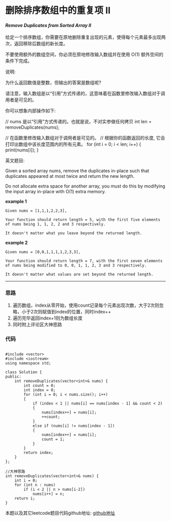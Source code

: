 # 删除排序数组中的重复项 II

#### *Remove Duplicates from Sorted Array II*

给定一个排序数组，你需要在原地删除重复出现的元素，使得每个元素最多出现两次，返回移除后数组的新长度。

不要使用额外的数组空间，你必须在原地修改输入数组并在使用 O(1) 额外空间的条件下完成。

说明:

为什么返回数值是整数，但输出的答案是数组呢?

请注意，输入数组是以“引用”方式传递的，这意味着在函数里修改输入数组对于调用者是可见的。

你可以想象内部操作如下:

// nums 是以“引用”方式传递的。也就是说，不对实参做任何拷贝
int len = removeDuplicates(nums);

// 在函数里修改输入数组对于调用者是可见的。
// 根据你的函数返回的长度, 它会打印出数组中该长度范围内的所有元素。
for (int i = 0; i < len; i++) {
    print(nums[i]);
}

英文题目:

Given a sorted array nums, remove the duplicates in-place such that duplicates appeared at most twice and return the new length.

Do not allocate extra space for another array, you must do this by modifying the input array in-place with O(1) extra memory.

**example 1**

```
Given nums = [1,1,1,2,2,3],

Your function should return length = 5, with the first five elements of nums being 1, 1, 2, 2 and 3 respectively.

It doesn't matter what you leave beyond the returned length.

```


**example 2**

```
Given nums = [0,0,1,1,1,1,2,3,3],

Your function should return length = 7, with the first seven elements of nums being modified to 0, 0, 1, 1, 2, 3 and 3 respectively.

It doesn't matter what values are set beyond the returned length.

```


---

### 思路

1. 遍历数组，index从零开始，使用count记录每个元素出现次数，大于2次则忽略，小于2次则赋值到index的位置，同时index++
2. 遍历完毕返回index+1则为数组长度
3. 同时附上评论区大神思路
    

### 代码
```

#include <vector>
#include <iostream>
using namespace std;

class Solution {
public:
    int removeDuplicates(vector<int>& nums) {
        int count = 0;
        int index = 0;
        for (int i = 0; i < nums.size(); i++)
        {
            if (index < 1 || nums[i] == nums[index - 1] && count < 2)
            {
                nums[index++] = nums[i];
                ++count;
            }
            else if (nums[i] != nums[index - 1])
            {
                nums[index++] = nums[i];
                count = 1;
            }
        }
        return index;
    }
};

//大神思路
int removeDuplicates(vector<int>& nums) {
    int i = 0;
    for (int n : nums)
        if (i < 2 || n > nums[i-2])
            nums[i++] = n;
    return i;
}

```

本题以及其它leetcode题目代码github地址: [github地址](https:github.com/SherlockUnknowEn/leetcode)